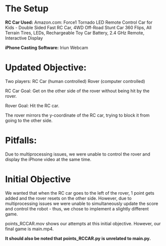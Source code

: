 # The Setup
**RC Car Used:** Amazon.com: Force1 Tornado LED Remote Control Car for Kids - Double Sided Fast RC Car, 4WD Off-Road Stunt Car 360 Flips, All Terrain Tires, LEDs, Rechargeable Toy Car Battery, 2.4 GHz Remote, Interactive Display

**iPhone Casting Software:** Iriun Webcam

# Updated Objective:
Two players:
RC Car (human controlled)
Rover (computer controlled)

RC Car Goal: Get on the other side of the rover without being hit by the rover.

Rover Goal: Hit the RC car.

The rover mirrors the y-coordinate of the RC car, trying to block it from going to the other side.

# Pitfalls:
Due to multiprocessing issues, we were unable to control the rover and display the iPhone video at the same time. 

# Initial Objective
We wanted that when the RC car goes to the left of the rover, 1 point gets added and the rover resets on the other side. However, due to multiprocessing issues we were unable to simultaneously update the score and control the robot - thus, we chose to implement a slightly different game. 

points_RCCAR.mov shows our attempts at this initial objective. However, our final game is main.mp4.

**It should also be noted that points_RCCAR.py is unrelated to main.py.**
